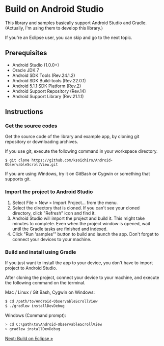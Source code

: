 # Build on Android Studio

This library and samples basically support Android Studio and Gradle.  
(Actually, I'm using them to develop this library.)

If you're an Eclipse user, you can skip and go to the next topic.

## Prerequisites

* Android Studio (1.0.0+)
* Oracle JDK 7
* Android SDK Tools (Rev.24.1.2)
* Android SDK Build-tools (Rev.22.0.1)
* Android 5.1.1 SDK Platform (Rev.2)
* Android Support Repository (Rev.14)
* Android Support Library (Rev.21.1.1)

## Instructions

### Get the source codes

Get the source code of the library and example app, by cloning git repository or downloading archives.

If you use git, execute the following command in your workspace directory.

```
$ git clone https://github.com/ksoichiro/Android-ObservableScrollView.git
```

If you are using Windows, try it on GitBash or Cygwin or something that supports git.

### Import the project to Android Studio

1. Select File &gt; New &gt; Import Project... from the menu.
1. Select the directory that is cloned. If you can't see your cloned directory, click "Refresh" icon and find it.
1. Android Studio will import the project and build it. This might take minutes to complete. Even when the project window is opened, wait until the Gradle tasks are finished and indexed.
1. Click "Run 'samples'" button to build and launch the app. Don't forget to connect your devices to your machine.

### Build and install using Gradle

If you just want to install the app to your device, you don't have to import project to Android Studio.

After cloning the project, connect your device to your machine, and execute the following command on the terminal.

Mac / Linux / Git Bash, Cygwin on Windows:

```sh
$ cd /path/to/Android-ObservableScrollView
$ ./gradlew installDevDebug
```

Windows (Command prompt):

```sh
> cd C:\path\to\Android-ObservableScrollView
> gradlew installDevDebug
```


[Next: Build on Eclipse &raquo;](../../docs/example/eclipse.md)
